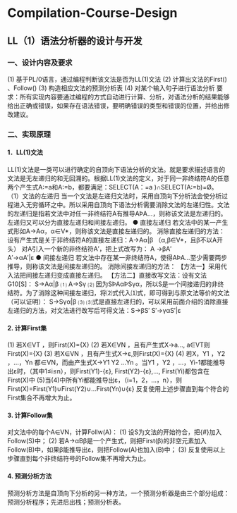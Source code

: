 # Compilation-Course-Design
## LL（1）语法分析器的设计与开发
### 一、设计内容及要求
  (1) 基于PL/0语言，通过编程判断该文法是否为LL(1)文法 
  (2) 计算出文法的First() 、Follow()
  (3) 构造相应文法的预测分析表
  (4) 对某个输入句子进行语法分析
要求：所有实现内容要通过编程的方式自动进行计算、分析，对语法分析的结果能够给出正确或错误，如果存在语法错误，要明确错误的类型和错误的位置，并给出修改建议。
### 二、实现原理
#### 1．LL(1)文法
LL(1)文法是一类可以进行确定的自顶向下语法分析的文法。就是要求描述语言的文法是无左递归的和无回溯的。根据LL(1)文法的定义，对于同一非终结符A的任意两个产生式A:=a和A:=b，都要满足：SELECT(A：=a )∩SELECT(A:=b)=Ø。
（1）文法的左递归
当一个文法是左递归文法时，采用自顶向下分析法会使分析过程进入无穷循环之中。所以采用自顶向下语法分析需要消除文法的左递归性。文法的左递归是指若文法中对任一非终结符A有推导AÞA…，则称该文法是左递归的。
左递归又可以分为直接左递归和间接左递归。
● 直接左递归
若文法中的某一产生式形如A→Aα，α∈V*，则称该文法是直接左递归的。
消除直接左递归的方法：
设有产生式是关于非终结符A的直接左递归：A→Aα|β  （α,β∈V*，且β不以A开头）
对A引入一个新的非终结符A′，把上式改写为：
A →βA′   
A′→αA′|ε 
● 间接左递归
若文法中存在某一非终结符A，使得AÞA…至少需要两步推导，则称该文法是间接左递归的。
消除间接左递归的方法：
【方法一】采用代入法把间接左递归变成直接左递归。
   【方法二】直接改写文法：设有文法G10[S]：
    S→Aα|β    ⑴
    A→Sγ       ⑵
因为SÞAαÞSγα，所以S是一个间接递归的非终结符。为了消除这种间接左递归，将⑵式代入⑴式，即可得到与原文法等价的文法（可以证明）：
    S→Sγα|β  ⑶
⑶式是直接左递归的，可以采用前面介绍的消除直接左递归的方法，对文法进行改写后可得文法：S→βS′
S′→γαS′|ε

#### 2. 计算First集
(1) 若X∈VT ，则First(X)={X}
(2) 若X∈VN ，且有产生式X→a…, a∈VT则First(X)={X}
(3) 若X∈VN ，且有产生式X→ε,则First(X)={X}
(4) 若X，Y1 ，Y2 ，…，Yn 都∈VN，而由产生式X→Y1 Y2 …Yn 。当Y1 ，Y2 ，…，Yi-1都能推导出ε时，（其中1≤i≤n），则First(Y1)-{ε}, First(Y2)-{ε},…, First(Yi)都包含在First(X)中
(5)当(4)中所有Yi都能推导出ε，（i=1，2，…，n），则First(X)=First(Y1)∪First(Y2)∪…First(Yn)∪{ε}
反复使用上述步骤直到每个符合的First集合不再增大为止。

#### 3. 计算Follow集
对文法中的每个A∈VN，计算Follw(A)：
(1) 设S为文法的开始符合，把{#}加入Follow(S)中；
(2) 若A→αBβ是一个产生式，则把First(β)的非空元素加入Follow(B)中，如果β能推导出ε，则把Follow(A)也加入(B)中；
(3) 反复使用以上步骤直到每个非终结符号的Follow集不再增大为止。
#### 4. 预测分析方法
预测分析方法是自顶向下分析的另一种方法，一个预测分析器是由三个部分组成：预测分析程序；先进后出栈；预测分析表。
